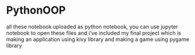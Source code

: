 # PythonOOP

all these notebook uploaded as python notebook, you can use jupyter notebook to open these files
and i've included my final project which is making an application using kivy library and making a game using pygame library
